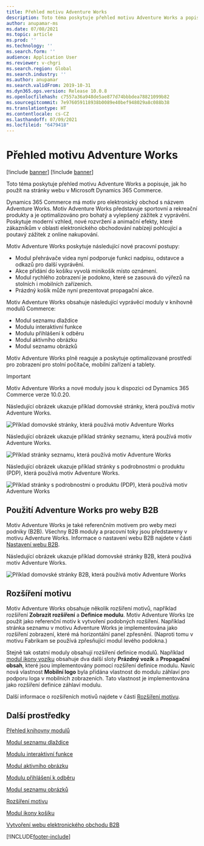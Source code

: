 ```yaml
---
title: Přehled motivu Adventure Works
description: Toto téma poskytuje přehled motivu Adventure Works a popisuje, jak ho použít na stránky webu v Microsoft Dynamics 365 Commerce.
author: anupamar-ms
ms.date: 07/08/2021
ms.topic: article
ms.prod: ''
ms.technology: ''
ms.search.form: ''
audience: Application User
ms.reviewer: v-chgri
ms.search.region: Global
ms.search.industry: ''
ms.author: anupamar
ms.search.validFrom: 2019-10-31
ms.dyn365.ops.version: Release 10.0.8
ms.openlocfilehash: c7557a36a948de5ae877d74bbbdea78821099b82
ms.sourcegitcommit: 7e976059118938b0089e40bef948029a8c088b38
ms.translationtype: HT
ms.contentlocale: cs-CZ
ms.lasthandoff: 07/09/2021
ms.locfileid: "6479418"
---
```

# <a name="adventure-works-theme-overview"></a>Přehled motivu Adventure Works

[!include [banner](includes/banner.md)]
[!include [banner](includes/preview-banner.md)]

Toto téma poskytuje přehled motivu Adventure Works a popisuje, jak ho použít na stránky webu v Microsoft Dynamics 365 Commerce.

Dynamics 365 Commerce má motiv pro elektronický obchod s názvem Adventure Works. Motiv Adventure Works představuje sportovní a rekreační produkty a je optimalizováno pro bohatý a vylepšený zážitek z vyprávění. Poskytuje moderní vzhled, nové rozvržení a animační efekty, které zákazníkům v oblasti elektronického obchodování nabízejí pohlcující a poutavý zážitek z online nakupování.

Motiv Adventure Works poskytuje následující nové pracovní postupy:

- Modul přehrávače videa nyní podporuje funkci nadpisu, odstavce a odkazů pro další vyprávění.
- Akce přidání do košíku vyvolá minikošík místo oznámení.
- Modul rychlého zobrazení je podokno, které se zasouvá do výřezů na stolních i mobilních zařízeních.
- Prázdný košík může nyní prezentovat propagační akce.

Motiv Adventure Works obsahuje následující vyprávěcí moduly v knihovně modulů Commerce:

- Modul seznamu dlaždice
- Modulu interaktivní funkce
- Modulu přihlášení k odběru
- Modul aktivního obrázku
- Modul seznamu obrázků

Motiv Adventure Works plně reaguje a poskytuje optimalizované prostředí pro zobrazení pro stolní počítače, mobilní zařízení a tablety.

> [!IMPORTANT]
> Motiv Adventure Works a nové moduly jsou k dispozici od Dynamics 365 Commerce verze 10.0.20.

Následující obrázek ukazuje příklad domovské stránky, která používá motiv Adventure Works.

![Příklad domovské stránky, která používá motiv Adventure Works](./media/aw_b2c.PNG)

Následující obrázek ukazuje příklad stránky seznamu, která používá motiv Adventure Works.

![Příklad stránky seznamu, která používá motiv Adventure Works](./media/Aw_list.PNG)

Následující obrázek ukazuje příklad stránky s podrobnostmi o produktu (PDP), která používá motiv Adventure Works.

![Příklad stránky s podrobnostmi o produktu (PDP), která používá motiv Adventure Works](./media/aw_pdp.PNG)

## <a name="use-the-adventure-works-theme-for-b2b-sites"></a>Použití Adventure Works pro weby B2B

Motiv Adventure Works je také referenčním motivem pro weby mezi podniky (B2B). Všechny B2B moduly a pracovní toky jsou představeny v motivu Adventure Works. Informace o nastavení webu B2B najdete v části [Nastavení webu B2B](./b2b/set-up-b2b-site.md).

Následující obrázek ukazuje příklad domovské stránky B2B, která používá motiv Adventure Works.

![Příklad domovské stránky B2B, která používá motiv Adventure Works](./media/aw_b2b.PNG)

## <a name="theme-extensions"></a>Rozšíření motivu

Motiv Adventure Works obsahuje několik rozšíření motivů, například rozšíření **Zobrazit rozšíření** a **Definice modulu**. Motiv Adventure Works lze použít jako referenční motiv k vytvoření podobných rozšíření. Například stránka seznamu v motivu Adventure Works je implementována jako rozšíření zobrazení, které má horizontální panel zpřesnění. (Naproti tomu v motivu Fabrikam se používá zpřesňující modul levého podokna.)

Stejně tak ostatní moduly obsahují rozšíření definice modulů. Například [modul ikony vozíku](cart-icon-module.md) obsahuje dva další sloty **Prázdný vozík** a **Propagační obsah**, které jsou implementovány pomocí rozšíření definice modulu. Navíc nová vlastnost **Mobilní logo** byla přidána vlastnost do modulu záhlaví pro podporu loga v mobilních zobrazeních. Tato vlastnost je implementována jako rozšíření definice záhlaví modulu.

Další informace o rozšířeních motivů najdete v části [Rozšíření motivu](e-commerce-extensibility/theme-module-extensions.md).

## <a name="additional-resources"></a>Další prostředky

[Přehled knihovny modulů](starter-kit-overview.md)

[Modul seznamu dlaždice](tile-list-module.md)

[Modulu interaktivní funkce](interactive-feature-module.md)

[Modul aktivního obrázku](active-image-module.md)

[Modulu přihlášení k odběru](subscribe-module.md)

[Modul seznamu obrázků](image-list-module.md)

[Rozšíření motivu](e-commerce-extensibility/theme-module-extensions.md)

[Modul ikony košíku](cart-icon-module.md)

[Vytvoření webu elektronického obchodu B2B](./b2b/set-up-b2b-site.md)

[!INCLUDE[footer-include](../includes/footer-banner.md)]
